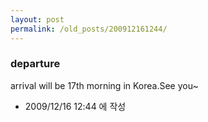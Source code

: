 ```yaml
---
layout: post
permalink: /old_posts/200912161244/
---
```


### departure

arrival will be 17th morning in Korea.See you~



- 2009/12/16 12:44 에 작성